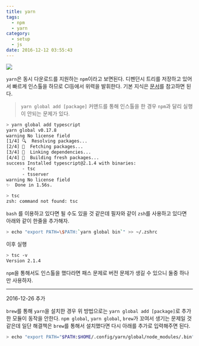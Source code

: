 ```yaml
---
title: yarn
tags:
  - npm
  - yarn
category:
  - setup
  - js
date: 2016-12-12 03:55:43
---
```


![](https://yarnpkg.com/assets/feature-speed.png)

`yarn`은 동시 다운로드를 지원하는 `npm`이라고 보면된다. 디펜던시 트리를 저장하고 있어서 빠르게 인스톨을 하므로 CI등에서 위력을 발휘한다.
기본 지식은 [문서](https://yarnpkg.com/en/docs/cli/info)를 참고하면 된다.

> `yarn global add [package]` 커맨드를 통해 인스톨을 한 경우 `npm`과 달리 실행이 안되는 문제가 있다.

```sh
> yarn global add typescript
yarn global v0.17.8
warning No license field
[1/4] 🔍  Resolving packages...
[2/4] 🚚  Fetching packages...
[3/4] 🔗  Linking dependencies...
[4/4] 📃  Building fresh packages...
success Installed typescript@2.1.4 with binaries:
      - tsc
      - tsserver
warning No license field
✨  Done in 1.56s.

> tsc
zsh: command not found: tsc
```

`bash` 를 이용하고 있다면 될 수도 있을 것 같은데 필자와 같이 `zsh`를 사용하고 있다면 아래와 같이 한줄을 추가해자.

```sh
> echo "export PATH=\$PATH:`yarn global bin`" >> ~/.zshrc
```

이후 실행

```sh
> tsc -v
Version 2.1.4
```

`npm`을 통해서도 인스톨을 했다라면 패스 문제로 버전 문제가 생길 수 있으니 둘중 하나만 사용하자.

---

2016-12-26 추가

`brew`를 통해 `yarn`을 설치한 경우 위 방법으로는 `yarn global add [package]`로 추가한 모듈이 동작을 안한다. `npm global`, `yarn global`, `brew`가 꼬여서 생기는 문제일 것 같은데 일단 해결책은 `brew`를 통해서 설치했다면 다시 아래를 추가로 입력해주면 된다.

```sh
> echo "export PATH="$PATH:$HOME/.config/yarn/global/node_modules/.bin"
```
